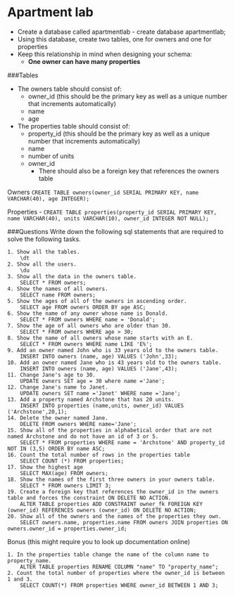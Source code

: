 # Apartment lab

- Create a database called apartmentlab - create database apartmentlab;
- Using this database, create two tables, one for owners and one for properties
- Keep this relationship in mind when designing your schema:
	+ **One owner can have many properties**

###Tables

- The owners table should consist of: 
	+ owner_id (this should be the primary key as well as a unique number that increments automatically)
	+ name
	+ age
- The properties table should consist of:
	+ property_id (this should be the primary key as well as a unique number that increments automatically)
	+ name
	+ number of units
	+ owner_id 
		+ There should also be a foreign key that references the owners table

Owners 
```CREATE TABLE owners(owner_id SERIAL PRIMARY KEY, name VARCHAR(40), age INTEGER);```

Properties - 
```CREATE TABLE properties(property_id SERIAL PRIMARY KEY, name VARCHAR(40), units VARCHAR(10), owner_id INTEGER NOT NULL);```

###Questions
Write down the following sql statements that are required to solve the following tasks.

```    
1. Show all the tables. 
	\dt 
2. Show all the users. 
	\du
3. Show all the data in the owners table. 
	SELECT * FROM owners;
4. Show the names of all owners.
	SELECT name FROM owners; 
5. Show the ages of all of the owners in ascending order. 
	SELECT age FROM owners ORDER BY age ASC;
6. Show the name of any owner whose name is Donald. 
	SELECT * FROM owners WHERE name = 'Donald';
7. Show the age of all owners who are older than 30. 
	SELECT * FROM owners WHERE age > 30;
8. Show the name of all owners whose name starts with an E. 
	SELECT * FROM owners WHERE name LIKE 'E%';
9. Add an owner named John who is 33 years old to the owners table.
	INSERT INTO owners (name, age) VALUES ('John',33);
10. Add an owner named Jane who is 43 years old to the owners table.
	INSERT INTO owners (name, age) VALUES ('Jane',43);
11. Change Jane's age to 30.
	UPDATE owners SET age = 30 where name ='Jane';
12. Change Jane's name to Janet. 
	UPDATE owners SET name ='Janet' WHERE name ='Jane';
13. Add a property named Archstone that has 20 units. 
	INSERT INTO properties (name,units, owner_id) VALUES ('Archstone',20,1);
14. Delete the owner named Jane. 
	DELETE FROM owners WHERE name='Jane';
15. Show all of the properties in alphabetical order that are not named Archstone and do not have an id of 3 or 5. 
	SELECT * FROM properties WHERE name = 'Archstone' AND property_id NOT IN (3,5) ORDER BY name ASC;
16. Count the total number of rows in the properties table 
	SELECT COUNT (*) FROM properties;
17. Show the highest age 
	SELECT MAX(age) FROM owners;
18. Show the names of the first three owners in your owners table.
	SELECT * FROM owners LIMIT 3;
19. Create a foreign key that references the owner_id in the owners table and forces the constraint ON DELETE NO ACTION.
	ALTER TABLE properties ADD CONSTRAINT owner_fk FOREIGN KEY (owner_id) REFERENCES owners (owner_id) ON DELETE NO ACTION; 
20. Show all of the owners and the names of the properties they own.
	SELECT owners.name, properties.name FROM owners JOIN properties ON owners.owner_id = properties.owner_id;
```

Bonus (this might require you to look up documentation online)

```
1. In the properties table change the name of the column name to property_name.
	ALTER TABLE properties RENAME COLUMN "name" TO "property_name";
2. Count the total number of properties where the owner_id is between 1 and 3.
	SELECT COUNT(*) FROM properties WHERE owner_id BETWEEN 1 AND 3;
```